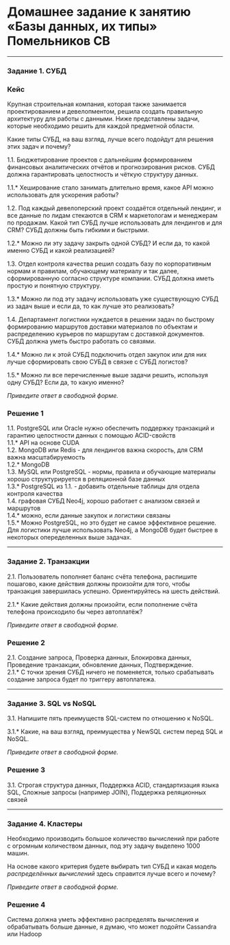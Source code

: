 # Домашнее задание к занятию «Базы данных, их типы» Помельников СВ

---

### Задание 1. СУБД

### Кейс
Крупная строительная компания, которая также занимается проектированием и девелопментом, решила создать 
правильную архитектуру для работы с данными. Ниже представлены задачи, которые необходимо решить для
каждой предметной области. 

Какие типы СУБД, на ваш взгляд, лучше всего подойдут для решения этих задач и почему? 
 
1.1. Бюджетирование проектов с дальнейшим формированием финансовых аналитических отчётов и прогнозирования рисков.
СУБД должна гарантировать целостность и чёткую структуру данных.

1.1.* Хеширование стало занимать длительно время, какое API можно использовать для ускорения работы? 

1.2. Под каждый девелоперский проект создаётся отдельный лендинг, и все данные по лидам стекаются в CRM к 
маркетологам и менеджерам по продажам. Какой тип СУБД лучше использовать для лендингов и для CRM? 
СУБД должны быть гибкими и быстрыми.

1.2.* Можно ли эту задачу закрыть одной СУБД? И если да, то какой именно СУБД и какой реализацией?

1.3. Отдел контроля качества решил создать базу по корпоративным нормам и правилам, обучающему материалу 
и так далее, сформированную согласно структуре компании. СУБД должна иметь простую и понятную структуру.

1.3.* Можно ли под эту задачу использовать уже существующую СУБД из задач выше и если да, то как лучше это 
реализовать?

1.4. Департамент логистики нуждается в решении задач по быстрому формированию маршрутов доставки материалов 
по объектам и распределению курьеров по маршрутам с доставкой документов. СУБД должна уметь быстро работать
со связями.

1.4.* Можно ли к этой СУБД подключить отдел закупок или для них лучше сформировать свою СУБД в связке с СУБД 
логистов?

1.5.* Можно ли все перечисленные выше задачи решить, используя одну СУБД? Если да, то какую именно?

*Приведите ответ в свободной форме.*

### Решение 1
1.1. PostgreSQL или Oracle нужно обеспечить поддержку транзакций и гарантию целостности данных с помощью ACID-свойств  
1.1.* API на основе CUDA  
1.2. MongoDB или Redis - для лендингов важна скорость,  для CRM важна масштабируемость  
1.2.* MongoDB  
1.3. MySQL или PostgreSQL - нормы, правила и обучающие материалы хорошо структурируется в реляционной базе данных  
1.3.* PostgreSQL из 1.1. -  добавить отдельные таблицы для отдела контроля качества  
1.4. графовая СУБД Neo4j, хорошо работает с анализом связей и маршрутов  
1.4.* можно, если данные закупок и логистики связаны  
1.5.* Можно PostgreSQL, но это будет не самое эффективное решение. Для логистики лучше использовать Neo4j, а MongoDB будет быстрее в некоторых опеределенных выше задачах.  


---

### Задание 2. Транзакции

2.1. Пользователь пополняет баланс счёта телефона, распишите пошагово, какие действия должны произойти для того, чтобы 
транзакция завершилась успешно. Ориентируйтесь на шесть действий.

2.1.* Какие действия должны произойти, если пополнение счёта телефона происходило бы через автоплатёж?

*Приведите ответ в свободной форме.*

### Решение 2

2.1. Создание запроса, Проверка данных, Блокировка данных, Проведение транзакции, обновление данных, Подтверждение.  
2.1.* С точки зрения СУБД ничего не поменяется, только срабатывать создание запроса будет по триггеру автоплатежа.  

---

### Задание 3. SQL vs NoSQL

3.1. Напишите пять преимуществ SQL-систем по отношению к NoSQL. 

3.1.* Какие, на ваш взгляд, преимущества у NewSQL систем перед SQL и NoSQL.

*Приведите ответ в свободной форме.*

### Решение 3

3.1. Строгая структура данных, Поддержка ACID, стандартизация языка SQL, Сложные запросы (например JOIN), Поддержка реляционных связей

---

### Задание 4. Кластеры

Необходимо производить большое количество вычислений при работе с огромным количеством данных, под эту задачу 
выделено 1000 машин. 

На основе какого критерия будете выбирать тип СУБД и какая модель *распределённых вычислений* 
здесь справится лучше всего и почему?

*Приведите ответ в свободной форме.*

### Решение 4
Система должна уметь эффективно распределять вычисления и обрабатывать больше данные, я думаю, что может подойти Cassandra или Hadoop  

